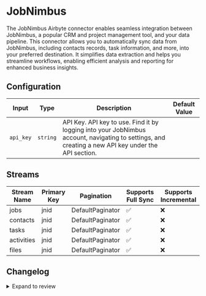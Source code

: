 # JobNimbus
The JobNimbus Airbyte connector enables seamless integration between JobNimbus, a popular CRM and project management tool, and your data pipeline. This connector allows you to automatically sync data from JobNimbus, including contacts records, task information, and more, into your preferred destination. It simplifies data extraction and helps you streamline workflows, enabling efficient analysis and reporting for enhanced business insights.

## Configuration

| Input | Type | Description | Default Value |
|-------|------|-------------|---------------|
| `api_key` | `string` | API Key. API key to use. Find it by logging into your JobNimbus account, navigating to settings, and creating a new API key under the API section. |  |

## Streams
| Stream Name | Primary Key | Pagination | Supports Full Sync | Supports Incremental |
|-------------|-------------|------------|---------------------|----------------------|
| jobs | jnid | DefaultPaginator | ✅ |  ❌  |
| contacts | jnid | DefaultPaginator | ✅ |  ❌  |
| tasks | jnid | DefaultPaginator | ✅ |  ❌  |
| activities | jnid | DefaultPaginator | ✅ |  ❌  |
| files | jnid | DefaultPaginator | ✅ |  ❌  |

## Changelog

<details>
  <summary>Expand to review</summary>

| Version          | Date              | Pull Request | Subject        |
|------------------|-------------------|--------------|----------------|
| 0.0.25 | 2025-06-28 | [62157](https://github.com/airbytehq/airbyte/pull/62157) | Update dependencies |
| 0.0.24 | 2025-06-21 | [61859](https://github.com/airbytehq/airbyte/pull/61859) | Update dependencies |
| 0.0.23 | 2025-06-14 | [61140](https://github.com/airbytehq/airbyte/pull/61140) | Update dependencies |
| 0.0.22 | 2025-05-24 | [60688](https://github.com/airbytehq/airbyte/pull/60688) | Update dependencies |
| 0.0.21 | 2025-05-10 | [59827](https://github.com/airbytehq/airbyte/pull/59827) | Update dependencies |
| 0.0.20 | 2025-05-03 | [58164](https://github.com/airbytehq/airbyte/pull/58164) | Update dependencies |
| 0.0.19 | 2025-04-12 | [57718](https://github.com/airbytehq/airbyte/pull/57718) | Update dependencies |
| 0.0.18 | 2025-04-05 | [57067](https://github.com/airbytehq/airbyte/pull/57067) | Update dependencies |
| 0.0.17 | 2025-03-29 | [56715](https://github.com/airbytehq/airbyte/pull/56715) | Update dependencies |
| 0.0.16 | 2025-03-22 | [56010](https://github.com/airbytehq/airbyte/pull/56010) | Update dependencies |
| 0.0.15 | 2025-03-08 | [55453](https://github.com/airbytehq/airbyte/pull/55453) | Update dependencies |
| 0.0.14 | 2025-03-01 | [54819](https://github.com/airbytehq/airbyte/pull/54819) | Update dependencies |
| 0.0.13 | 2025-02-22 | [54302](https://github.com/airbytehq/airbyte/pull/54302) | Update dependencies |
| 0.0.12 | 2025-02-15 | [53819](https://github.com/airbytehq/airbyte/pull/53819) | Update dependencies |
| 0.0.11 | 2025-02-08 | [53261](https://github.com/airbytehq/airbyte/pull/53261) | Update dependencies |
| 0.0.10 | 2025-02-01 | [52769](https://github.com/airbytehq/airbyte/pull/52769) | Update dependencies |
| 0.0.9 | 2025-01-25 | [52235](https://github.com/airbytehq/airbyte/pull/52235) | Update dependencies |
| 0.0.8 | 2025-01-18 | [51817](https://github.com/airbytehq/airbyte/pull/51817) | Update dependencies |
| 0.0.7 | 2025-01-11 | [51192](https://github.com/airbytehq/airbyte/pull/51192) | Update dependencies |
| 0.0.6 | 2024-12-28 | [50661](https://github.com/airbytehq/airbyte/pull/50661) | Update dependencies |
| 0.0.5 | 2024-12-21 | [50145](https://github.com/airbytehq/airbyte/pull/50145) | Update dependencies |
| 0.0.4 | 2024-12-14 | [49610](https://github.com/airbytehq/airbyte/pull/49610) | Update dependencies |
| 0.0.3 | 2024-12-12 | [49239](https://github.com/airbytehq/airbyte/pull/49239) | Update dependencies |
| 0.0.2 | 2024-12-11 | [48919](https://github.com/airbytehq/airbyte/pull/48919) | Starting with this version, the Docker image is now rootless. Please note that this and future versions will not be compatible with Airbyte versions earlier than 0.64 |
| 0.0.1 | 2024-10-29 | | Initial release by [@parthiv11](https://github.com/parthiv11) via Connector Builder |

</details>
